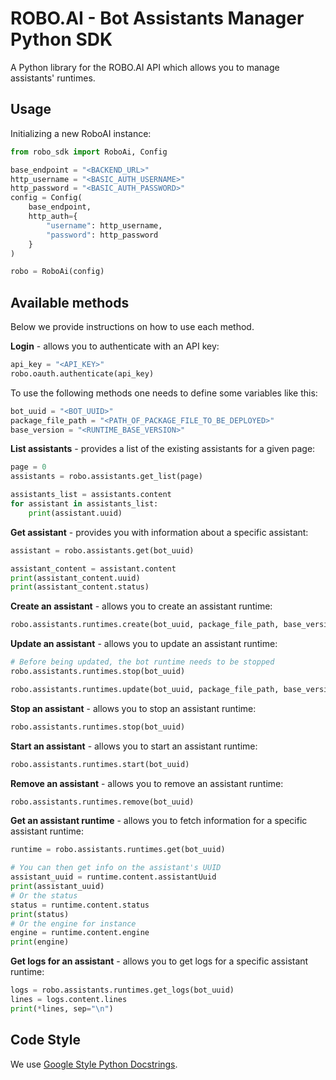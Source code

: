 # ROBO.AI - Bot Assistants Manager Python SDK

A Python library for the ROBO.AI API which allows you to manage assistants' runtimes.

## Usage

Initializing a new RoboAI instance:  

```python
from robo_sdk import RoboAi, Config

base_endpoint = "<BACKEND_URL>"
http_username = "<BASIC_AUTH_USERNAME>"
http_password = "<BASIC_AUTH_PASSWORD>"
config = Config(
    base_endpoint,
    http_auth={
        "username": http_username,
        "password": http_password
    }
)

robo = RoboAi(config)
```

## Available methods

Below we provide instructions on how to use each method.  

**Login** - allows you to authenticate with an API key:
```python
api_key = "<API_KEY>"
robo.oauth.authenticate(api_key)
```

To use the following methods one needs to define some variables like this:
```python
bot_uuid = "<BOT_UUID>"
package_file_path = "<PATH_OF_PACKAGE_FILE_TO_BE_DEPLOYED>"
base_version = "<RUNTIME_BASE_VERSION>"
```

**List assistants** - provides a list of the existing assistants for a given page:  
```python
page = 0
assistants = robo.assistants.get_list(page)

assistants_list = assistants.content
for assistant in assistants_list:
    print(assistant.uuid)
```

**Get assistant** - provides you with information about a specific assistant:  
```python
assistant = robo.assistants.get(bot_uuid)

assistant_content = assistant.content
print(assistant_content.uuid)
print(assistant_content.status)
```

**Create an assistant** - allows you to create an assistant runtime:  
```python
robo.assistants.runtimes.create(bot_uuid, package_file_path, base_version)
```

**Update an assistant** - allows you to update an assistant runtime:  
```python
# Before being updated, the bot runtime needs to be stopped
robo.assistants.runtimes.stop(bot_uuid)

robo.assistants.runtimes.update(bot_uuid, package_file_path, base_version)
```

**Stop an assistant** - allows you to stop an assistant runtime:  
```python
robo.assistants.runtimes.stop(bot_uuid)
```

**Start an assistant** - allows you to start an assistant runtime:  
```python
robo.assistants.runtimes.start(bot_uuid)
```

**Remove an assistant** - allows you to remove an assistant runtime:  
```python
robo.assistants.runtimes.remove(bot_uuid)
```

**Get an assistant runtime** - allows you to fetch information for a specific assistant runtime:  
```python
runtime = robo.assistants.runtimes.get(bot_uuid)

# You can then get info on the assistant's UUID
assistant_uuid = runtime.content.assistantUuid
print(assistant_uuid)
# Or the status
status = runtime.content.status
print(status)
# Or the engine for instance
engine = runtime.content.engine
print(engine)
```

**Get logs for an assistant** - allows you to get logs for a specific assistant runtime:  
```python
logs = robo.assistants.runtimes.get_logs(bot_uuid)
lines = logs.content.lines
print(*lines, sep="\n")
```

## Code Style

We use [Google Style Python Docstrings](https://google.github.io/styleguide/pyguide.html#38-comments-and-docstrings). 